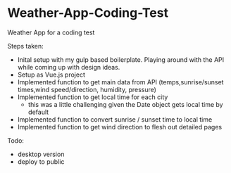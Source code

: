 # Weather-App-Coding-Test
Weather App for a coding test


Steps taken: 

* Inital setup with my gulp based boilerplate. Playing around with the API while coming up with design ideas. 
* Setup as Vue.js project
* Implemented function to get main data from API (temps,sunrise/sunset times,wind speed/direction, humidity, pressure)
* Implemented function to get local time for each city
    * this was a little challenging given the Date object gets local time by default
* Implemented function to convert sunrise / sunset time to local time
* Implemented function to get wind direction to flesh out detailed pages

Todo:

* desktop version
* deploy to public